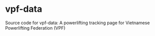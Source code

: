 # vpf-data

Source code for vpf-data: A powerlifting tracking page for Vietnamese Powerlifting Federation (VPF)
